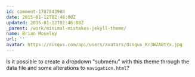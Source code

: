 ```yaml
---
id: comment-1787843988
date: 2015-01-12T02:46:08Z
updated: 2015-01-12T02:46:08Z
_parent: /work/minimal-mistakes-jekyll-theme/
name: Brian Moseley
url: ''
avatar: https://disqus.com/api/users/avatars/disqus_Kr3WZABtYx.jpg
---
```


Is it possible to create a dropdown "submenu" with this theme through the data
file and some alterations to `navigation.html`?
